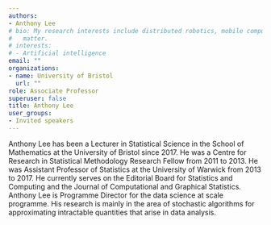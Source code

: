 ```yaml
---
authors:
- Anthony Lee
# bio: My research interests include distributed robotics, mobile computing and programmable
#   matter.
# interests:
# - Artificial intelligence
email: ""
organizations:
- name: University of Bristol
  url: ""
role: Associate Professor
superuser: false
title: Anthony Lee
user_groups:
- Invited speakers
---
```


Anthony Lee has been a Lecturer in Statistical Science in the School of Mathematics at the University of Bristol since 2017. He was a Centre for Research in Statistical Methodology Research Fellow from 2011 to 2013. He was Assistant Professor of Statistics at the University of Warwick from 2013 to 2017. He currently serves on the Editorial Board for Statistics and Computing and the Journal of Computational and Graphical Statistics.  Anthony Lee is Programme Director for the data science at scale programme. His research is mainly in the area of stochastic algorithms for approximating intractable quantities that arise in data analysis.
